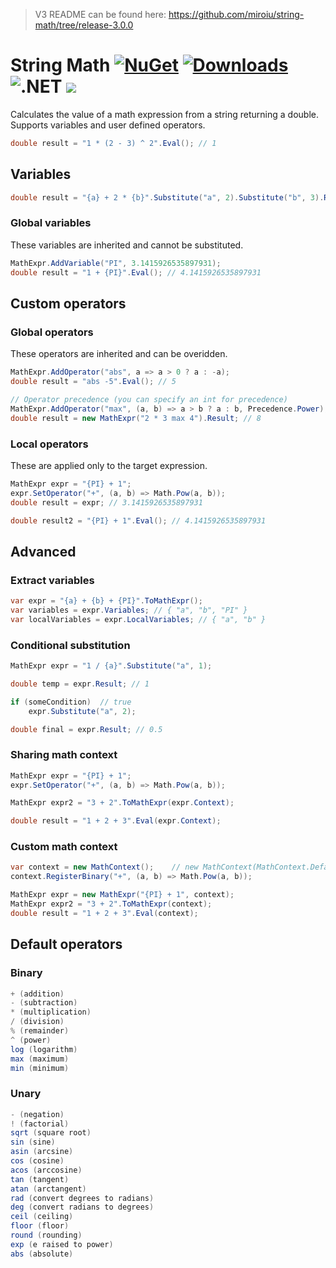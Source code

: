 > V3 README can be found here: https://github.com/miroiu/string-math/tree/release-3.0.0

# String Math [![NuGet](https://img.shields.io/nuget/v/StringMath?style=flat-square&logo=nuget)](https://www.nuget.org/packages/StringMath/) [![Downloads](https://img.shields.io/nuget/dt/StringMath?label=downloads&style=flat-square&logo=nuget)](https://www.nuget.org/packages/StringMath) ![.NET](https://img.shields.io/static/v1?label=%20&message=Framework%204.6.1%20to%20NET%206&color=5C2D91&style=flat-square&logo=.net) ![](https://img.shields.io/static/v1?label=%20&message=documentation&color=yellow&style=flat-square)

Calculates the value of a math expression from a string returning a double.
Supports variables and user defined operators.

```csharp
double result = "1 * (2 - 3) ^ 2".Eval(); // 1
```

## Variables

```csharp
double result = "{a} + 2 * {b}".Substitute("a", 2).Substitute("b", 3).Result; // 8
```

### Global variables

These variables are inherited and cannot be substituted.

```csharp
MathExpr.AddVariable("PI", 3.1415926535897931);
double result = "1 + {PI}".Eval(); // 4.1415926535897931
```

## Custom operators

### Global operators

These operators are inherited and can be overidden.

```csharp
MathExpr.AddOperator("abs", a => a > 0 ? a : -a);
double result = "abs -5".Eval(); // 5

// Operator precedence (you can specify an int for precedence)
MathExpr.AddOperator("max", (a, b) => a > b ? a : b, Precedence.Power);
double result = new MathExpr("2 * 3 max 4").Result; // 8
```

### Local operators

These are applied only to the target expression.

```csharp
MathExpr expr = "{PI} + 1";
expr.SetOperator("+", (a, b) => Math.Pow(a, b));
double result = expr; // 3.1415926535897931

double result2 = "{PI} + 1".Eval(); // 4.1415926535897931
```

## Advanced

### Extract variables

```csharp
var expr = "{a} + {b} + {PI}".ToMathExpr();
var variables = expr.Variables;	// { "a", "b", "PI" }
var localVariables = expr.LocalVariables; // { "a", "b" }
```

### Conditional substitution

```csharp
MathExpr expr = "1 / {a}".Substitute("a", 1);

double temp = expr.Result; // 1

if (someCondition) 	// true
	expr.Substitute("a", 2);

double final = expr.Result; // 0.5
```

### Sharing math context

```csharp
MathExpr expr = "{PI} + 1";
expr.SetOperator("+", (a, b) => Math.Pow(a, b));

MathExpr expr2 = "3 + 2".ToMathExpr(expr.Context);

double result = "1 + 2 + 3".Eval(expr.Context);
```

### Custom math context

```csharp
var context = new MathContext();	// new MathContext(MathContext.Default); // to inherit from global
context.RegisterBinary("+", (a, b) => Math.Pow(a, b));

MathExpr expr = new MathExpr("{PI} + 1", context);
MathExpr expr2 = "3 + 2".ToMathExpr(context);
double result = "1 + 2 + 3".Eval(context);
```

## Default operators

### Binary

```csharp
+ (addition)
- (subtraction)
* (multiplication)
/ (division)
% (remainder)
^ (power)
log (logarithm)
max (maximum)
min (minimum)
```

### Unary

```csharp
- (negation)
! (factorial)
sqrt (square root)
sin (sine)
asin (arcsine)
cos (cosine)
acos (arccosine)
tan (tangent)
atan (arctangent)
rad (convert degrees to radians)
deg (convert radians to degrees)
ceil (ceiling)
floor (floor)
round (rounding)
exp (e raised to power)
abs (absolute)
```
